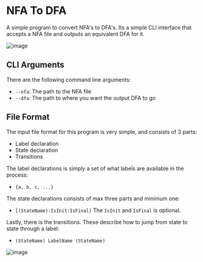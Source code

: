 # NFA To DFA
A simple program to convert NFA's to DFA's. Its a simple CLI interface that accepts a NFA file and outputs an equivalent DFA for it.

![image](https://user-images.githubusercontent.com/22596587/230786103-a24ccb02-0ff3-42fd-99d5-8603c5cae683.png)

## CLI Arguments
There are the following command line arguments:
* `--nfa`: The path to the NFA file
* `--dfa`: The path to where you want the output DFA to go

## File Format
The input file format for this program is very simple, and consists of 3 parts:
* Label declaration
* State declaration
* Transitions

The label declarations is simply a set of what labels are available in the process:
* `{a, b, c, ...}`

The state declarations consists of max three parts and minimum one:
* `[(StateName):IsInit:IsFinal]`
The `IsInit` and `IsFinal` is optional.

Lastly, there is the transitions. These describe how to jump from state to state through a label:
* `(StateName) LabelName (StateName)`

![image](https://user-images.githubusercontent.com/22596587/231118394-e9988019-cb56-462b-aa55-fc922ba4386e.png)
